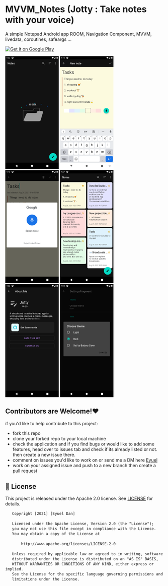 # MVVM_Notes (Jotty : Take notes with your voice)
A simple Notepad Android app ROOM, Navigation Component, MVVM, livedata, coroutines, safeargs ...

<a href="https://play.google.com/store/apps/details?id=com.codexo.notes" target="_blank">
<img src="https://play.google.com/intl/en_us/badges/images/generic/en-play-badge.png" alt="Get it on Google Play" height="100"/></a>


<p float="left">
  <img src="screenshots/1.png" width="170" />
  <img src="screenshots/2.png" width="170" /> 
  <img src="screenshots/3.png" width="170" />
  <img src="screenshots/4.png" width="170" />
  <img src="screenshots/5.png" width="170" /> 
  <img src="screenshots/6.png" width="170" />
</p>

## Contributors are Welcome!❤️
if you'd like to help contribute to this project:
- fork this repo
- clone your forked repo to your local machine
- check the application and if you find bugs or would like to add some features, head over to issues tab and check if its already listed or not. then create a new issue there. 
- comment on issues you'd like to work on or send me a DM here [Eyuel](https://linkedin.com/in/eyuel-daniel)
- work on your assigned issue and push to a new branch then create a pull request


## 📝 License
This project is released under the Apache 2.0 license.
See [LICENSE](./LICENSE) for details.

```
   Copyright [2021] [Eyuel Dan]

   Licensed under the Apache License, Version 2.0 (the "License");
   you may not use this file except in compliance with the License.
   You may obtain a copy of the License at

       http://www.apache.org/licenses/LICENSE-2.0

   Unless required by applicable law or agreed to in writing, software
   distributed under the License is distributed on an "AS IS" BASIS,
   WITHOUT WARRANTIES OR CONDITIONS OF ANY KIND, either express or implied.
   See the License for the specific language governing permissions and
   limitations under the License.
```
